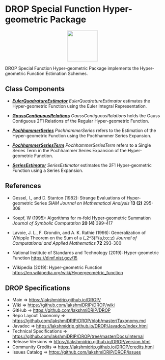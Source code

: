# DROP Special Function Hyper-geometric Package

<p align="center"><img src="https://github.com/lakshmiDRIP/DROP/blob/master/DRIP_Logo.gif?raw=true" width="100"></p>

DROP Special Function Hyper-geometric Package implements the Hyper-geometric Function Estimation Schemes.


## Class Components

 * [***EulerQuadratureEstimator***](https://github.com/lakshmiDRIP/DROP/tree/master/src/main/java/org/drip/specialfunction/hypergeometric/EulerQuadratureEstimator.java)
 <i>EulerQuadratureEstimator</i> estimates the Hyper-geometric Function using the Euler Integral Representation.

 * [***GaussContiguousRelations***](https://github.com/lakshmiDRIP/DROP/tree/master/src/main/java/org/drip/specialfunction/hypergeometric/GaussContiguousRelations.java)
 <i>GaussContiguousRelations</i> holds the Gauss Contiguous 2F1 Relations of the Regular Hyper-geometric Function.

 * [***PochhammerSeries***](https://github.com/lakshmiDRIP/DROP/tree/master/src/main/java/org/drip/specialfunction/hypergeometric/PochhammerSeries.java)
 <i>PochhammerSeries</i> refers to the Estimation of the Hyper-geometric Function using the Pochhammer Series Expansion.

 * [***PochhammerSeriesTerm***](https://github.com/lakshmiDRIP/DROP/tree/master/src/main/java/org/drip/specialfunction/hypergeometric/PochhammerSeriesTerm.java)
 <i>PochhammerSeriesTerm</i> refers to a Single Series Term in the Pochhammer Series Expansion of the Hyper-geometric Function.

 * [***SeriesEstimator***](https://github.com/lakshmiDRIP/DROP/tree/master/src/main/java/org/drip/specialfunction/hypergeometric/SeriesEstimator.java)
 <i>SeriesEstimator</i> estimates the 2F1 Hyper-geometric Function using a Series Expansion.


## References

 * Gessel, I., and D. Stanton (1982): Strange Evaluations of Hyper-geometric Series <i>SIAM Journal on Mathematical Analysis</i> <b>13 (2)</b> 295-308

 * Koepf, W (1995): Algorithms for m-fold Hyper-geometric Summation <i>Journal of Symbolic Computation</i> <b>20 (4)</b> 399-417

 * Lavoie, J. L., F. Grondin, and A. K. Rathie (1996): Generalization of Whipple Theorem on the Sum of a (_2^3)F(a,b;c;z) <i>Journal of Computational and Applied Mathematics</i> <b>72</b> 293-300

 * National Institute of Standards and Technology (2019): Hyper-geometric Function https://dlmf.nist.gov/15

 * Wikipedia (2019): Hyper-geometric Function https://en.wikipedia.org/wiki/Hypergeometric_function


## DROP Specifications

 * Main                     => https://lakshmidrip.github.io/DROP/
 * Wiki                     => https://github.com/lakshmiDRIP/DROP/wiki
 * GitHub                   => https://github.com/lakshmiDRIP/DROP
 * Repo Layout Taxonomy     => https://github.com/lakshmiDRIP/DROP/blob/master/Taxonomy.md
 * Javadoc                  => https://lakshmidrip.github.io/DROP/Javadoc/index.html
 * Technical Specifications => https://github.com/lakshmiDRIP/DROP/tree/master/Docs/Internal
 * Release Versions         => https://lakshmidrip.github.io/DROP/version.html
 * Community Credits        => https://lakshmidrip.github.io/DROP/credits.html
 * Issues Catalog           => https://github.com/lakshmiDRIP/DROP/issues
